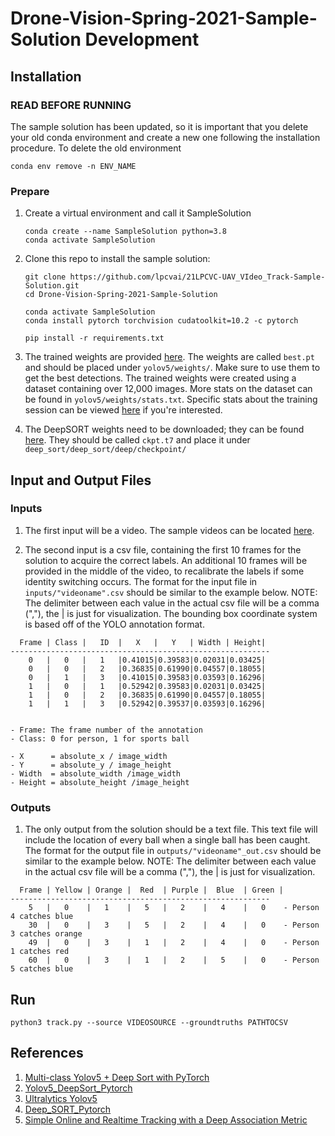 # Drone-Vision-Spring-2021-Sample-Solution Development

## Installation 
### READ BEFORE RUNNING
The sample solution has been updated, so it is important that you delete your old conda environment and create a new one following the installation procedure.
To delete the old environment
```
conda env remove -n ENV_NAME
```


### Prepare 
1. Create a virtual environment and call it SampleSolution
    ```
    conda create --name SampleSolution python=3.8
    conda activate SampleSolution
    ```
2. Clone this repo to install the sample solution:
    ```
    git clone https://github.com/lpcvai/21LPCVC-UAV_VIdeo_Track-Sample-Solution.git
    cd Drone-Vision-Spring-2021-Sample-Solution
    
    conda activate SampleSolution
    conda install pytorch torchvision cudatoolkit=10.2 -c pytorch
    
    pip install -r requirements.txt
    ```
    
    
3. The trained weights are provided [here](https://purdue0-my.sharepoint.com/:f:/g/personal/hu440_purdue_edu/EuCYkSRgyXVCh8PwwsHZ9lYBNfI4A4cLgdi5sHIlRSsZCQ?e=yjoJ2P).
The weights are called `best.pt` and should be placed under `yolov5/weights/`.
Make sure to use them to get the best detections.
The trained weights were created using a dataset containing over 12,000 images. More stats on the dataset can be found in `yolov5/weights/stats.txt`.
Specific stats about the training session can be viewed [here](https://wandb.ai/dual19/YOLOv5/runs/2hkzouqz?workspace=user-dual19) if you're interested. 


4. The DeepSORT weights need to be downloaded; they can be found [here](https://purdue0-my.sharepoint.com/:u:/g/personal/hu440_purdue_edu/EYvoc5gij4dNpcGJ5jnBW94BP5H5LU_dcW0dHtm_lX8aBQ?e=s8j3LW).
They should be called `ckpt.t7` and place it under `deep_sort/deep_sort/deep/checkpoint/`

## Input and Output Files
### Inputs
1. The first input will be a video. The sample videos can be located [here](https://drive.google.com/drive/folders/1S6kfqSG8AJpoj-y-4-nIagfmL7FpVTOf?usp=sharing).


2. The second input is a csv file, containing the first 10 frames for the solution to acquire the correct labels. An additional 10 frames will be provided in the middle of the video, to recalibrate the labels if some identity switching occurs. The format for the input file in `inputs/"videoname".csv` should be similar to the example below. NOTE: The delimiter between each value in the actual csv file will be a comma (","), the | is just for visualization. The bounding box coordinate system is based off of the YOLO annotation format. 
```
  Frame | Class |   ID  |   X   |   Y   | Width | Height|
----------------------------------------------------------
    0   |   0   |   1   |0.41015|0.39583|0.02031|0.03425|
    0   |   0   |   2   |0.36835|0.61990|0.04557|0.18055|
    0   |   1   |   3   |0.41015|0.39583|0.03593|0.16296|
    1   |   0   |   1   |0.52942|0.39583|0.02031|0.03425|
    1   |   0   |   2   |0.36835|0.61990|0.04557|0.18055|
    1   |   1   |   3   |0.52942|0.39537|0.03593|0.16296|


- Frame: The frame number of the annotation
- Class: 0 for person, 1 for sports ball

- X      = absolute_x / image_width
- Y      = absolute_y / image_height
- Width  = absolute_width /image_width
- Height = absolute_height /image_height
```



### Outputs
1. The only output from the solution should be a text file. This text file will include the location of every ball when a single ball has been caught. The format for the output file in `outputs/"videoname"_out.csv` should be similar to the example below. NOTE: The delimiter between each value in the actual csv file will be a comma (","), the | is just for visualization.

```
  Frame | Yellow | Orange |  Red  | Purple |  Blue  | Green |
----------------------------------------------------------
    5   |   0    |   1    |   5   |   2    |   4    |   0    - Person 4 catches blue
    30  |   0    |   3    |   5   |   2    |   4    |   0    - Person 3 catches orange
    49  |   0    |   3    |   1   |   2    |   4    |   0    - Person 1 catches red
    60  |   0    |   3    |   1   |   2    |   5    |   0    - Person 5 catches blue
```


## Run
~~~
python3 track.py --source VIDEOSOURCE --groundtruths PATHTOCSV
~~~



## References
1) [Multi-class Yolov5 + Deep Sort with PyTorch](https://github.com/WuPedin/Multi-class_Yolov5_DeepSort_Pytorch)
2) [Yolov5_DeepSort_Pytorch](https://github.com/mikel-brostrom/Yolov5_DeepSort_Pytorch)   
3) [Ultralytics Yolov5](https://github.com/ultralytics/yolov5)  
4) [Deep_SORT_Pytorch](https://github.com/ZQPei/deep_sort_pytorch)       
5) [Simple Online and Realtime Tracking with a Deep Association Metric](https://arxiv.org/abs/1703.07402)
